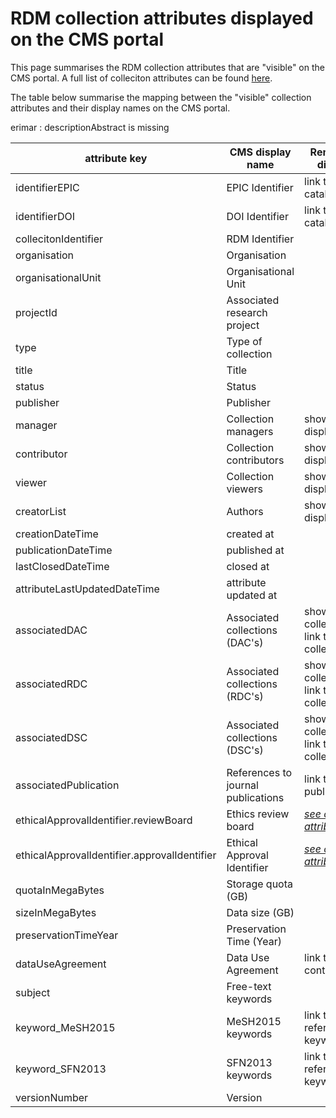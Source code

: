 # RDM collection attributes displayed on the CMS portal

This page summarises the RDM collection attributes that are "visible" on the CMS portal.  A full list of colleciton attributes can be found [here](collection_attributes.md).

The table below summarise the mapping between the "visible" collection attributes and their display names on the CMS portal.

erimar : descriptionAbstract is missing


| attribute key        | CMS display name            |  Remark on CMS display value |
| -------------------- | --------------------------- | ---------------------------- |
| identifierEPIC       | EPIC Identifier             |    link to EPIC catalogue    |
| identifierDOI        | DOI Identifier              |    link to DOI catalogue     |
| collecitonIdentifier | RDM Identifier              |                              |
| organisation         | Organisation                |                              |
| organisationalUnit   | Organisational Unit         |                              |
| projectId            | Associated research project |                              |
| type                 | Type of collection          |                              |
| title                | Title                       |                              |
| status               | Status                      |                              |
| publisher            | Publisher                   |                              |
| manager              | Collection managers         |    show user's display name  |
| contributor          | Collection contributors     |    show user's display name  |
| viewer               | Collection viewers          |    show user's display name  |
| creatorList          | Authors                     |    show user's display name  |
| creationDateTime     | created at                  |                              |
| publicationDateTime  | published at                |                              |
| lastClosedDateTime   | closed at                   |                              |
| attributeLastUpdatedDateTime | attribute updated at |                               |
| associatedDAC        | Associated collections (DAC's) |  show collectionIdentifier, link to the collection |
| associatedRDC        | Associated collections (RDC's) |  show collectionIdentifier, link to the collection |
| associatedDSC        | Associated collections (DSC's) |  show collectionIdentifier, link to the collection |
| associatedPublication| References to journal publications |  link to the journal publications |
| ethicalApprovalIdentifier.reviewBoard | Ethics review board | [_see combinatory attributes_](collection_attributes.md#combinatory-attributes) |
| ethicalApprovalIdentifier.approvalIdentifier | Ethical Approval Identifier | [_see combinatory attributes_](collection_attributes.md#combinatory-attributes) |
| quotaInMegaBytes     | Storage quota (GB)          |                               |
| sizeInMegaBytes      | Data size (GB)              |                               |
| preservationTimeYear | Preservation Time (Year)    |                               |
| dataUseAgreement     | Data Use Agreement          | link to display context of the DUA |
| subject              | Free-text keywords          |                                |
| keyword_MeSH2015     | MeSH2015 keywords           | link to the context referred by the keyword |
| keyword_SFN2013      | SFN2013 keywords            | link to the context referred by the keyword |
| versionNumber        | Version                     |                                |
